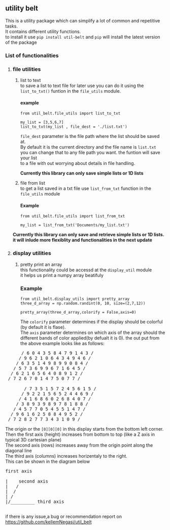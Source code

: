 ## utility belt
This is a utility package which can simplify a lot of common and repetitive tasks.<br/>
It contains different utility functions.</br>
to install it use ``` pip install util-belt ``` and `pip` will install the latest version of the package<br/>
### List of functionalities
1. ### file utilities
   1. list to text  <br/> to save a list to text file for later use you can do it using the <br/>
   ```list_to_txt()``` funtion in the `file_utils` module.
      #### example
      ```
      from util_belt.file_utils import list_to_txt

      my_list = [3,5,6,7]
      list_to_txt(my_list , file_dest = './list.txt')

      ```
      `file_dest` parameter is the file path where the list should be saved at. </br>
      By default it is  the current directory and the file name is `list.txt` <br>
      you can change that to any file path you want. the funtion will save your list <br>
      to a file with out worrying about details in file handling.<br>

      **Currently this library can only save simple lists or 1D lists**
   1. file from list</br>
      to get a list saved in a txt file use ``` list_from_txt ``` function in the ``` file_utils ``` module <br/>

      #### Example
      ```
      from util_belt.file_utils import list_from_txt

      my_list = list_from_txt('Documents/my_list.txt')

      ```
   **Currently this library can only save and retrieve simple lists or 1D lists.<br/> it will inlude more flexiblity and functionalities in the next update** <br/>
2. ### display utilities
   1. pretty print an array <br/>
      this functionality could be accessd at the `display_util` module<br/>
      it helps us print a numpy array beatifuly 
      ### Example
      ```
      from util_belt.display_utils import pretty_array
      three_d_array = np.random.randint(0, 10, size=(2,7,12))

      pretty_array(three_d_array,colorify = False,axis=0)
      ```
      The `colorify` parameter determines if the display should be colorful (by default it is flase). <br/>
      The `axis` parameter determines on which axis of the array should the different
      bands of color applied(by defualt it is 0).
      the out put from the above example looks like as follows:

<pre>
      / 6 0 4 3 5 8 4 7 9 1 4 3 /
     / 9 6 2 1 0 6 4 3 4 9 4 6 /
    / 6 3 5 1 4 9 8 9 9 0 8 4 /
   / 5 7 3 6 9 9 6 7 1 6 4 5 /
  / 6 2 1 6 5 6 4 0 8 9 1 2 /
 / 7 2 6 7 0 1 4 7 5 0 7 7 /

       / 7 3 5 1 5 7 2 4 5 6 1 5 /
      / 9 2 2 1 5 6 5 2 4 4 6 9 /
     / 4 1 6 8 6 0 2 6 8 4 0 7 /
    / 3 8 9 3 9 8 9 7 8 1 8 8 /
   / 4 5 7 7 0 5 4 5 5 1 4 7 /
  / 9 6 1 6 2 5 8 8 4 9 5 2 /
 / 7 2 8 2 7 7 3 4 3 1 0 9 /
</pre>
The origin or the `[0][0][0]` in this display starts from the bottom left corner.<br/>
Then the first axis (height) increases from bottom to top (like a Z axis in typical 3D cartesian plane)<br/>
The second axis (rows) increases away from the origin point along the diagonal line<br>
The third axis (columns) increases horizentaly to the right.<br>
This can be shown in the diagram below<br>
<pre>
first axis

|    second axis
|   /
|  /
| /
|/_________ third axis

</pre>


   if there is any issue,a bug or recommendation report on  https://github.com/kellemNegasi/util_belt
